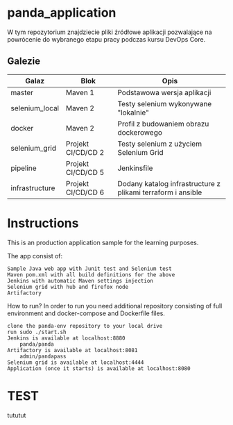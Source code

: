 # panda_application
W tym repozytorium znajdziecie pliki źródłowe aplikacji pozwalające na powrócenie do wybranego etapu pracy podczas kursu DevOps Core.

## Galezie

|Galaz  | Blok  | Opis  |
|---|---|---|
| master | Maven 1 | Podstawowa wersja aplikacji |
| selenium_local | Maven 2 | Testy selenium wykonywane "lokalnie" |
| docker | Maven 2 | Profil z budowaniem obrazu dockerowego |
| selenium_grid  | Projekt CI/CD/CD 2   | Testy selenium z użyciem Selenium Grid |
| pipeline | Projekt CI/CD/CD 5 | Jenkinsfile |
| infrastructure | Projekt CI/CD/CD 6 | Dodany katalog infrastructure z plikami terraform i ansible| Końcowa wersja projektu |

# Instructions

This is an production application sample for the learning purposes.

The app consist of:

    Sample Java web app with Junit test and Selenium test
    Maven pom.xml with all build definitions for the above
    Jenkins with automatic Maven settings injection
    Selenium grid with hub and firefox node
    Artifactory

How to run?
    In order to run you need additional repository consisting of full environment and docker-compose and Dockerfile files.

    clone the panda-env repository to your local drive
    run sudo ./start.sh
    Jenkins is available at localhost:8880
        panda/panda
    Artifactory is available at localhost:8081
        admin/pandapass
    Selenium grid is available at localhost:4444
    Application (once it starts) is available at localhost:8080

# TEST
tututut